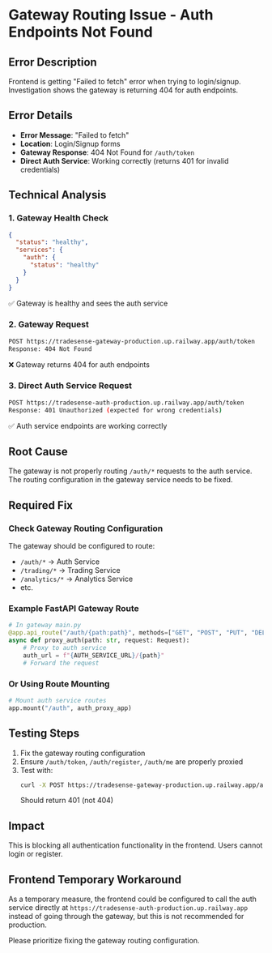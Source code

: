 # Gateway Routing Issue - Auth Endpoints Not Found

## Error Description
Frontend is getting "Failed to fetch" error when trying to login/signup. Investigation shows the gateway is returning 404 for auth endpoints.

## Error Details
- **Error Message**: "Failed to fetch"
- **Location**: Login/Signup forms
- **Gateway Response**: 404 Not Found for `/auth/token`
- **Direct Auth Service**: Working correctly (returns 401 for invalid credentials)

## Technical Analysis

### 1. Gateway Health Check
```json
{
  "status": "healthy",
  "services": {
    "auth": {
      "status": "healthy"
    }
  }
}
```
✅ Gateway is healthy and sees the auth service

### 2. Gateway Request
```bash
POST https://tradesense-gateway-production.up.railway.app/auth/token
Response: 404 Not Found
```
❌ Gateway returns 404 for auth endpoints

### 3. Direct Auth Service Request
```bash
POST https://tradesense-auth-production.up.railway.app/auth/token
Response: 401 Unauthorized (expected for wrong credentials)
```
✅ Auth service endpoints are working correctly

## Root Cause
The gateway is not properly routing `/auth/*` requests to the auth service. The routing configuration in the gateway service needs to be fixed.

## Required Fix

### Check Gateway Routing Configuration
The gateway should be configured to route:
- `/auth/*` → Auth Service
- `/trading/*` → Trading Service
- `/analytics/*` → Analytics Service
- etc.

### Example FastAPI Gateway Route
```python
# In gateway main.py
@app.api_route("/auth/{path:path}", methods=["GET", "POST", "PUT", "DELETE", "PATCH", "OPTIONS"])
async def proxy_auth(path: str, request: Request):
    # Proxy to auth service
    auth_url = f"{AUTH_SERVICE_URL}/{path}"
    # Forward the request
```

### Or Using Route Mounting
```python
# Mount auth service routes
app.mount("/auth", auth_proxy_app)
```

## Testing Steps
1. Fix the gateway routing configuration
2. Ensure `/auth/token`, `/auth/register`, `/auth/me` are properly proxied
3. Test with:
   ```bash
   curl -X POST https://tradesense-gateway-production.up.railway.app/auth/token
   ```
   Should return 401 (not 404)

## Impact
This is blocking all authentication functionality in the frontend. Users cannot login or register.

## Frontend Temporary Workaround
As a temporary measure, the frontend could be configured to call the auth service directly at `https://tradesense-auth-production.up.railway.app` instead of going through the gateway, but this is not recommended for production.

Please prioritize fixing the gateway routing configuration.